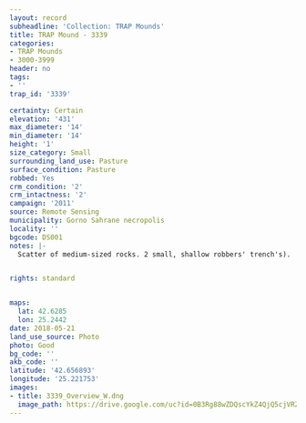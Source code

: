 ```yaml
---
layout: record
subheadline: 'Collection: TRAP Mounds'
title: TRAP Mound - 3339
categories:
- TRAP Mounds
- 3000-3999
header: no
tags:
- ''
trap_id: '3339'

certainty: Certain
elevation: '431'
max_diameter: '14'
min_diameter: '14'
height: '1'
size_category: Small
surrounding_land_use: Pasture
surface_condition: Pasture
robbed: Yes
crm_condition: '2'
crm_intactness: '2'
campaign: '2011'
source: Remote Sensing
municipality: Gorno Sahrane necropolis
locality: ''
bgcode: DS001
notes: |-
  Scatter of medium-sized rocks. 2 small, shallow robbers' trench's).


rights: standard


maps:
  lat: 42.6285
  lon: 25.2442
date: 2018-05-21
land_use_source: Photo
photo: Good
bg_code: ''
akb_code: ''
latitude: '42.656893'
longitude: '25.221753'
images:
- title: 3339_Overview_W.dng
  image_path: https://drive.google.com/uc?id=0B3Rg88wZDQscYkZ4QjQ5cjVRZW8
---
```

